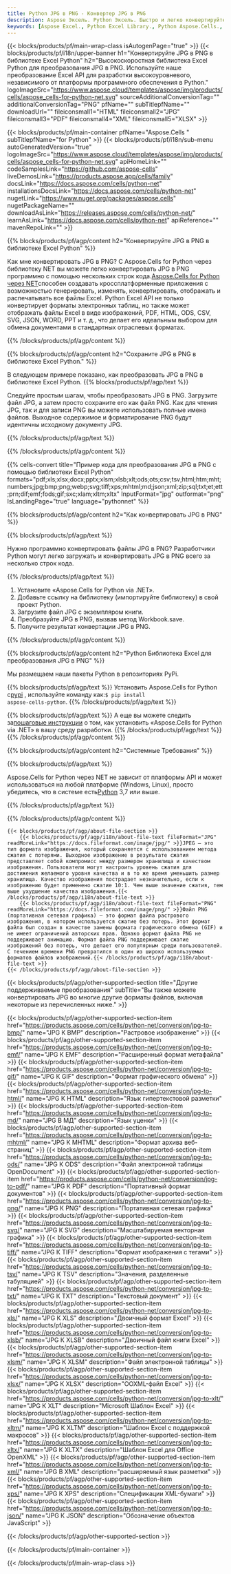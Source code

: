 ```yaml
---
title: Python JPG в PNG - Конвертер JPG в PNG
description: Aspose Эксель. Python Эксель. Быстро и легко конвертируйте JPG в PNG с помощью Aspose.Cells. Python JPG в PNG. Python Сохраните JPG в PNG. Сохраните JPG как PNG, используя библиотеку Excel Python.
keywords: [Aspose Excel., Python Excel Library., Python Aspose.Cells., Convert JPG to PNG in Python Excel Library., Save JPG to PNG using Python Excel Library., Python JPG to PNG saveformat., JPG to PNG Converter., Python Save JPG as PNG]
---
```

{{< blocks/products/pf/main-wrap-class isAutogenPage="true" >}}
{{< blocks/products/pf/i18n/upper-banner h1="Конвертируйте JPG в PNG в библиотеке Excel Python" h2="Высокоскоростная библиотека Excel Python для преобразования JPG в PNG. Используйте наше преобразование Excel API для разработки высокоуровневого, независимого от платформы программного обеспечения в Python." logoImageSrc="https://www.aspose.cloud/templates/aspose/img/products/cells/aspose_cells-for-python-net.svg" sourceAdditionalConversionTag="" additionalConversionTag="PNG" pfName="" subTitlepfName="" downloadUrl="" fileiconsmall1="HTML" fileiconsmall2="JPG" fileiconsmall3="PDF" fileiconsmall4="XML" fileiconsmall5="XLSX" >}}

{{< blocks/products/pf/main-container pfName="Aspose.Cells " subTitlepfName="for Python" >}}
{{< blocks/products/pf/i18n/sub-menu autoGeneratedVersion="true" logoImageSrc="https://www.aspose.cloud/templates/aspose/img/products/cells/aspose_cells-for-python-net.svg" apiHomeLink="" codeSamplesLink="https://github.com/aspose-cells" liveDemosLink="https://products.aspose.app/cells/family" docsLink="https://docs.aspose.com/cells/python-net" installationsDocsLink="https://docs.aspose.com/cells/python-net" nugetLink="https://www.nuget.org/packages/aspose.cells" nugetPackageName="" downloadAsLink="https://releases.aspose.com/cells/python-net/" learnAsLink="https://docs.aspose.com/cells/python-net" apiReference="" mavenRepoLink="" >}}


{{% blocks/products/pf/agp/content h2="Конвертируйте JPG в PNG в библиотеке Excel Python" %}}

 Как мне конвертировать JPG в PNG? С Aspose.Cells for Python через библиотеку NET вы можете легко конвертировать JPG в PNG программно с помощью нескольких строк кода.[Aspose.Cells for Python через NET](https://pypi.org/project/aspose-cells-python/)способен создавать кроссплатформенные приложения с возможностью генерировать, изменять, конвертировать, отображать и распечатывать все файлы Excel. Python Excel API не только конвертирует форматы электронных таблиц, но также может отображать файлы Excel в виде изображений, PDF, HTML, ODS, CSV, SVG, JSON, WORD, PPT и т. д., что делает его идеальным выбором для обмена документами в стандартных отраслевых форматах.

{{% /blocks/products/pf/agp/content %}}


{{% blocks/products/pf/agp/content h2="Сохраните JPG в PNG в библиотеке Excel Python." %}}

В следующем примере показано, как преобразовать JPG в PNG в библиотеке Excel Python.
{{% blocks/products/pf/agp/text %}}

Следуйте простым шагам, чтобы преобразовать JPG в PNG. Загрузите файл JPG, а затем просто сохраните его как файл PNG. Как для чтения JPG, так и для записи PNG вы можете использовать полные имена файлов. Выходное содержимое и форматирование PNG будут идентичны исходному документу JPG.

{{% /blocks/products/pf/agp/text %}}

{{% /blocks/products/pf/agp/content %}}

{{% cells-convert title="Пример кода для преобразования JPG в PNG с помощью библиотеки Excel Python" formats="pdf;xls;xlsx;docx;pptx;xlsm;xlsb;xlt;ods;ots;csv;tsv;html;htm;mht;numbers;jpg;bmp;png;webp;svg;tiff;xps;mhtml;md;json;xml;zip;sql;txt;et;ett;prn;dif;emf;fods;gif;sxc;xlam;xltm;xltx" InputFormat="jpg" outformat="png" IsLandingPage="true" language="pythonnet" %}}

{{% blocks/products/pf/agp/content h2="Как конвертировать JPG в PNG" %}}

{{% blocks/products/pf/agp/text %}}

Нужно программно конвертировать файлы JPG в PNG? Разработчики Python могут легко загружать и конвертировать JPG в PNG всего за несколько строк кода.

{{% /blocks/products/pf/agp/text %}}

1.  Установите «Aspose.Cells for Python via .NET».
1.  Добавьте ссылку на библиотеку (импортируйте библиотеку) в свой проект Python.
1.  Загрузите файл JPG с экземпляром книги.
1.  Преобразуйте JPG в PNG, вызвав метод Workbook.save.
1.  Получите результат конвертации JPG в PNG.

{{% /blocks/products/pf/agp/content %}}


{{% blocks/products/pf/agp/content h2="Python Библиотека Excel для преобразования JPG в PNG" %}}

Мы размещаем наши пакеты Python в репозиториях PyPi.

{{% blocks/products/pf/agp/text %}}
 Установить Aspose.Cells for Python с<a href="https://pypi.org/project/aspose-cells-python/">pypi</a> , используйте команду как:<code>$ pip install aspose-cells-python</code>.
{{% /blocks/products/pf/agp/text %}}

{{% blocks/products/pf/agp/text %}}
 А еще вы можете следить за[пошаговые инструкции](https://docs.aspose.com/cells/python-net/getting-started/) о том, как установить «Aspose.Cells for Python via .NET» в вашу среду разработки.
{{% /blocks/products/pf/agp/text %}}
{{% /blocks/products/pf/agp/content %}}

{{% blocks/products/pf/agp/content h2="Системные Требования" %}}

{{% blocks/products/pf/agp/text %}}

Aspose.Cells for Python через NET не зависит от платформы API и может использоваться на любой платформе (Windows, Linux), просто убедитесь, что в системе есть[Python](https://www.python.org/downloads/) 3,7 или выше.
 
{{% /blocks/products/pf/agp/text %}}

{{% /blocks/products/pf/agp/content %}}

<!-- aboutfile Starts -->
    {{< blocks/products/pf/agp/about-file-section >}}
        {{< blocks/products/pf/agp/i18n/about-file-text fileFormat="JPG" readMoreLink="https://docs.fileformat.com/image/jpg/" >}}JPEG — это тип формата изображения, который сохраняется с использованием метода сжатия с потерями. Выходное изображение в результате сжатия представляет собой компромисс между размером хранилища и качеством изображения. Пользователи могут настроить уровень сжатия для достижения желаемого уровня качества и в то же время уменьшить размер хранилища. Качество изображения пострадает незначительно, если к изображению будет применено сжатие 10:1. Чем выше значение сжатия, тем выше ухудшение качества изображения.{{< /blocks/products/pf/agp/i18n/about-file-text >}}
        {{< blocks/products/pf/agp/i18n/about-file-text fileFormat="PNG" readMoreLink="https://docs.fileformat.com/image/png/" >}}Файл PNG (портативная сетевая графика) — это формат файла растрового изображения, в котором используется сжатие без потерь. Этот формат файла был создан в качестве замены формата графического обмена (GIF) и не имеет ограничений авторских прав. Однако формат файла PNG не поддерживает анимацию. Формат файла PNG поддерживает сжатие изображений без потерь, что делает его популярным среди пользователей. С течением времени PNG превратился в один из широко используемых форматов файлов изображений.{{< /blocks/products/pf/agp/i18n/about-file-text >}}
    {{< /blocks/products/pf/agp/about-file-section >}}
<!-- aboutfile Ends -->

{{< blocks/products/pf/agp/other-supported-section title="Другие поддерживаемые преобразования" subTitle="Вы также можете конвертировать JPG во многие другие форматы файлов, включая некоторые из перечисленных ниже." >}}

{{< blocks/products/pf/agp/other-supported-section-item href="https://products.aspose.com/cells/python-net/conversion/jpg-to-bmp/" name="JPG К BMP" description="Растровое изображение" >}}
{{< blocks/products/pf/agp/other-supported-section-item href="https://products.aspose.com/cells/python-net/conversion/jpg-to-emf/" name="JPG К EMF" description="Расширенный формат метафайла" >}}
{{< blocks/products/pf/agp/other-supported-section-item href="https://products.aspose.com/cells/python-net/conversion/jpg-to-gif/" name="JPG К GIF" description="Формат графического обмена" >}}
{{< blocks/products/pf/agp/other-supported-section-item href="https://products.aspose.com/cells/python-net/conversion/jpg-to-html/" name="JPG К HTML" description="Язык гипертекстовой разметки" >}}
{{< blocks/products/pf/agp/other-supported-section-item href="https://products.aspose.com/cells/python-net/conversion/jpg-to-md/" name="JPG В МД" description="Язык уценки" >}}
{{< blocks/products/pf/agp/other-supported-section-item href="https://products.aspose.com/cells/python-net/conversion/jpg-to-mhtml/" name="JPG К MHTML" description="Формат архива веб-страниц" >}}
{{< blocks/products/pf/agp/other-supported-section-item href="https://products.aspose.com/cells/python-net/conversion/jpg-to-ods/" name="JPG К ODS" description="Файл электронной таблицы OpenDocument" >}}
{{< blocks/products/pf/agp/other-supported-section-item href="https://products.aspose.com/cells/python-net/conversion/jpg-to-pdf/" name="JPG К PDF" description="Портативный формат документов" >}}
{{< blocks/products/pf/agp/other-supported-section-item href="https://products.aspose.com/cells/python-net/conversion/jpg-to-png/" name="JPG К PNG" description="Портативная сетевая графика" >}}
{{< blocks/products/pf/agp/other-supported-section-item href="https://products.aspose.com/cells/python-net/conversion/jpg-to-svg/" name="JPG К SVG" description="Масштабируемая векторная графика" >}}
{{< blocks/products/pf/agp/other-supported-section-item href="https://products.aspose.com/cells/python-net/conversion/jpg-to-tiff/" name="JPG К TIFF" description="Формат изображения с тегами" >}}
{{< blocks/products/pf/agp/other-supported-section-item href="https://products.aspose.com/cells/python-net/conversion/jpg-to-tsv/" name="JPG К TSV" description="Значения, разделенные табуляцией" >}}
{{< blocks/products/pf/agp/other-supported-section-item href="https://products.aspose.com/cells/python-net/conversion/jpg-to-txt/" name="JPG К TXT" description="Текстовый документ" >}}
{{< blocks/products/pf/agp/other-supported-section-item href="https://products.aspose.com/cells/python-net/conversion/jpg-to-xls/" name="JPG К XLS" description="Двоичный формат Excel" >}}
{{< blocks/products/pf/agp/other-supported-section-item href="https://products.aspose.com/cells/python-net/conversion/jpg-to-xlsb/" name="JPG К XLSB" description="Двоичный файл книги Excel" >}}
{{< blocks/products/pf/agp/other-supported-section-item href="https://products.aspose.com/cells/python-net/conversion/jpg-to-xlsm/" name="JPG К XLSM" description="Файл электронной таблицы" >}}
{{< blocks/products/pf/agp/other-supported-section-item href="https://products.aspose.com/cells/python-net/conversion/jpg-to-xlsx/" name="JPG К XLSX" description="OOXML-файл Excel" >}}
{{< blocks/products/pf/agp/other-supported-section-item href="https://products.aspose.com/cells/python-net/conversion/jpg-to-xlt/" name="JPG К XLT" description="Microsoft Шаблон Excel" >}}
{{< blocks/products/pf/agp/other-supported-section-item href="https://products.aspose.com/cells/python-net/conversion/jpg-to-xltm/" name="JPG К XLTM" description="Шаблон Excel с поддержкой макросов" >}}
{{< blocks/products/pf/agp/other-supported-section-item href="https://products.aspose.com/cells/python-net/conversion/jpg-to-xltx/" name="JPG К XLTX" description="Шаблон Excel для Office OpenXML" >}}
{{< blocks/products/pf/agp/other-supported-section-item href="https://products.aspose.com/cells/python-net/conversion/jpg-to-xml/" name="JPG В XML" description="расширяемый язык разметки" >}}
{{< blocks/products/pf/agp/other-supported-section-item href="https://products.aspose.com/cells/python-net/conversion/jpg-to-xps/" name="JPG К XPS" description="Спецификации XML-бумаги" >}}
{{< blocks/products/pf/agp/other-supported-section-item href="https://products.aspose.com/cells/python-net/conversion/jpg-to-json/" name="JPG К JSON" description="Обозначение объектов JavaScript" >}}

{{< /blocks/products/pf/agp/other-supported-section >}}

{{< /blocks/products/pf/main-container >}}
    
{{< /blocks/products/pf/main-wrap-class >}}
